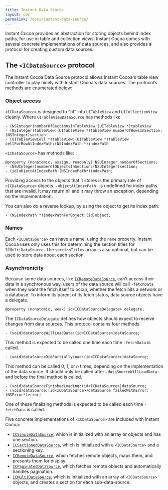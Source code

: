 ```yaml
---
title: Instant Data Source
layout: doc
permalink: /docs/instant-data-source/
---
```


Instant Cocoa provides an abstraction for storing objects behind index paths, for use in table and collection views. Instant Cocoa comes with several concrete implementations of data sources, and also provides a protocol for creating custom data sources.

## The `<ICDataSource>` protocol

The Instant Cocoa Data Source protocol allows Instant Cocoa's table view controller to play nicely with Instant Cocoa's data sources. The protocol’s methods are enumerated below:

### Object access

`<ICDataSource>` is designed to “fit” into `UITableView` and `UICollectionView` cleanly. Where `UITableViewDataSource` has methods like

	- (NSInteger)numberOfSectionsInTableView:(UITableView *)tableView
	- (NSInteger)tableView:(UITableView *)tableView numberOfRowsInSection:(NSInteger)section
	- (UITableViewCell *)tableView:(UITableView *)tableView cellForRowAtIndexPath:(NSIndexPath *)indexPath

`<ICDataSource>` has methods like:

	@property (nonatomic, assign, readonly) NSUInteger numberOfSections;
	- (NSUInteger)numberOfObjectsInSection:(NSUInteger)section;
	- (id)objectAtIndexPath:(NSIndexPath*)indexPath;

Providing access to the objects that it stores is the primary role of `<ICDataSource>` objects. `-objectAtIndexPath:` is undefined for index paths that are invalid. It may return nil and it may throw an exception, depending on the implementation.

You can also do a reverse lookup, by using the object to get its index path:

	- (NSIndexPath *)indexPathForObject:(id)object;

### Names

Each `<ICDataSource>` can have a name, using the `name` property. Instant Cocoa uses only uses this for determining the section titles for `ICMultiDataSource`. The `sectionTitles` array is also optional, but can be used to store data about each section.

### Asynchronicity

Because some data sources, like [`ICRemoteDataSource`](remote-data-sources), can’t access their data in a synchronous way, users of the data source will call `-fetchData` when they want  the fetch itself to occur, whether the fetch hits a network or a database. To inform its parent of its fetch status, data source objects have a delegate.

	@property (nonatomic, weak) id<ICDataSourceDelegate> delegate;

The `ICDataSourceDelegate` defines how objects should expect to receive changes from data sources. This protocol contains four methods.

	- (void)dataSourceWillLoadData:(id<ICDataSource>)dataSource;

This method is expected to be called one time each time `-fetchData` is called.

	- (void)dataSourceDidPartiallyLoad:(id<ICDataSource>)dataSource;

This method can be called 0, 1, or *n* times, depending on the implementation of the data source. It should only be called after `-dataSourceWillLoadData:` and before the final method is called.

	- (void)dataSourceFinishedLoading:(id<ICDataSource>)dataSource;
	- (void)dataSource:(id<ICDataSource>)dataSource failedWithError:(NSError*)error;

One of these finalizing methods is expected to be called each time `-fetchData` is called.

Five concrete implementations of `<ICDataSource>` are included with Instant Cocoa:

* [`ICSimpleDataSource`](simple-data-source), which is initialized with an array or objects and has one section.
* [`ICSectionedDataSource`](sectioned-data-source), which is initialized with a `<ICDataSource>` and a sectioning key.
* [`ICRemoteDataSource`](remote-data-sources), which fetches remote objects, maps them, and presents them for display.
* [`ICPaginatedDataSource`](remote-data-sources), which fetches remote objects and automatically handles pagination.
* [`ICMultiDataSource`](multi-data-source), which is initialized with an array of `<ICDataSource>` objects, and creates a section for each sub-data-source.